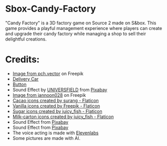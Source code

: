 # Sbox-Candy-Factory
"Candy Factory" is a 3D factory game on Source 2 made on S&box. This game provides a playful management experience where players can create and upgrade their candy factory while managing a shop to sell their delightful creations.


# Credits:
- [Image from pch.vector](https://fr.freepik.com/vecteurs-libre/icone-style-dessin-anime-3d-pile-argent-pieces-or-pieces-signe-dollar-liasse-argent-illustration-vectorielle-plate-monnaie-richesse-investissement-succes-epargne-economie-concept-profit_29119378.htm#query=money&position=2&from_view=search&track=sph&uuid=f907e7ab-6333-4de5-a0a0-a7cf0f8fe7b9) on Freepik
- [Delivery Car](https://sketchfab.com/3d-models/delivery-truck-1d53f7fa474849db812102dfa5d070d0)
- [Button](https://pixabay.com/sound-effects/button-124476/)
- Sound Effect by [UNIVERSFIELD](https://pixabay.com/users/universfield-28281460/?utm_source=link-attribution&utm_medium=referral&utm_campaign=music&utm_content=124476) from [Pixabay](https://pixabay.com/sound-effects//?utm_source=link-attribution&utm_medium=referral&utm_campaign=music&utm_content=124476)
- [Image from jannoon028](https://fr.freepik.com/photos-gratuite/cent-dollars-billets-fond-blanc_1012620.htm#query=billets%20dollars&position=25&from_view=keyword&track=ais&uuid=151c4aa3-801c-4ab6-8539-9b48a7506713) on Freepik
- [Cacao icons created by surang - Flaticon](https://www.flaticon.com/free-icons/cacao)
- [Vanilla icons created by Freepik - Flaticon](https://www.flaticon.com/free-icons/vanilla)
- [Sugar icons created by juicy_fish - Flaticon](https://www.flaticon.com/free-icons/sugar)
- [Milk-carton icons created by juicy_fish - Flaticon](https://www.flaticon.com/free-icons/milk-carton)
- Sound Effect from [Pixabay](https://pixabay.com/?utm_source=link-attribution&utm_medium=referral&utm_campaign=music&utm_content=87313)
- Sound Effect from [Pixabay](https://pixabay.com/?utm_source=link-attribution&utm_medium=referral&utm_campaign=music&utm_content=6188)
- The voice acting is made with [Elevenlabs](https://elevenlabs.io/)
- Some pictures are made with AI.
